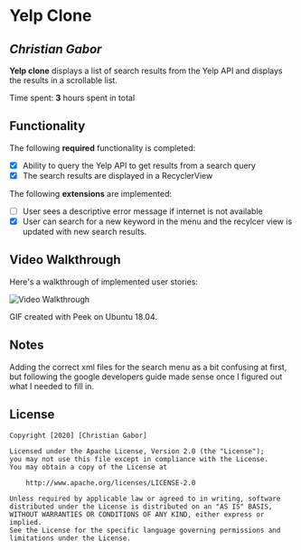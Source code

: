 # Yelp Clone 

## *Christian Gabor*

**Yelp clone** displays a list of search results from the Yelp API and displays the results in a scrollable list. 

Time spent: **3** hours spent in total

## Functionality 

The following **required** functionality is completed:

* [x] Ability to query the Yelp API to get results from a search query
* [x] The search results are displayed in a RecyclerView

The following **extensions** are implemented:

* [ ] User sees a descriptive error message if internet is not available
* [x] User can search for a new keyword in the menu and the recylcer view is updated with new search results.

## Video Walkthrough

Here's a walkthrough of implemented user stories:

<img src='https://i.imgur.com/7wxgQnJ.gif' title='Video Walkthrough' width='' alt='Video Walkthrough' />

GIF created with Peek on Ubuntu 18.04.

## Notes

Adding the correct xml files for the search menu as a bit confusing at first, but following the google developers guide made sense once I figured out what I needed to fill in.

## License

    Copyright [2020] [Christian Gabor]

    Licensed under the Apache License, Version 2.0 (the "License");
    you may not use this file except in compliance with the License.
    You may obtain a copy of the License at

        http://www.apache.org/licenses/LICENSE-2.0

    Unless required by applicable law or agreed to in writing, software
    distributed under the License is distributed on an "AS IS" BASIS,
    WITHOUT WARRANTIES OR CONDITIONS OF ANY KIND, either express or implied.
    See the License for the specific language governing permissions and
    limitations under the License.
